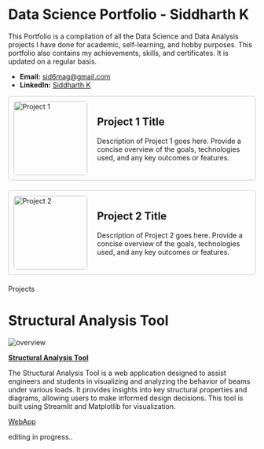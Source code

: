 # Data Science Portfolio - Siddharth K

This Portfolio is a compilation of all the Data Science and Data Analysis projects I have done for academic, self-learning, and hobby purposes. This portfolio also contains my achievements, skills, and certificates. It is updated on a regular basis.

- **Email:** sid6mag@gmail.com
- **LinkedIn:** [Siddharth K](https://www.linkedin.com/in/sidk17/)

<!-- Project 1 -->
<div style="display: flex; border: 1px solid #ccc; padding: 10px; border-radius: 5px; margin-bottom: 20px;">
  <img src="https://github.com/zenvall/Structural-Analysis-Tools-Web-application-/blob/main/structool-1.png" alt="Project 1" width="150" height="150" style="margin-right: 20px; border-radius: 5px;">
  <div>
    <h2>Project 1 Title</h2>
    <p>Description of Project 1 goes here. Provide a concise overview of the goals, technologies used, and any key outcomes or features.</p>
  </div>
</div>

<!-- Project 2 -->
<div style="display: flex; border: 1px solid #ccc; padding: 10px; border-radius: 5px; margin-bottom: 20px;">
  <img src="https://github.com/zenvall/Structural-Analysis-Tools-Web-application-/blob/main/structool-1.png" alt="Project 2" width="150" height="150" style="margin-right: 20px; border-radius: 5px;">
  <div>
    <h2>Project 2 Title</h2>
    <p>Description of Project 2 goes here. Provide a concise overview of the goals, technologies used, and any key outcomes or features.</p>
  </div>
</div>



Projects
# Structural Analysis Tool

![overview](https://github.com/zenvall/Structural-Analysis-Tools-Web-application-/blob/main/structool-1.png)

**[Structural Analysis Tool](https://github.com/zenvall/Structural-Analysis-Tools-Web-application-/tree/main)**

The Structural Analysis Tool is a web application designed to assist engineers and students in visualizing and analyzing the behavior of beams under various loads. It provides insights into key structural properties and diagrams, allowing users to make informed design decisions. This tool is built using Streamlit and Matplotlib for visualization.

[WebApp](https://structuralanalysistool.streamlit.app/)

editing in progress..
